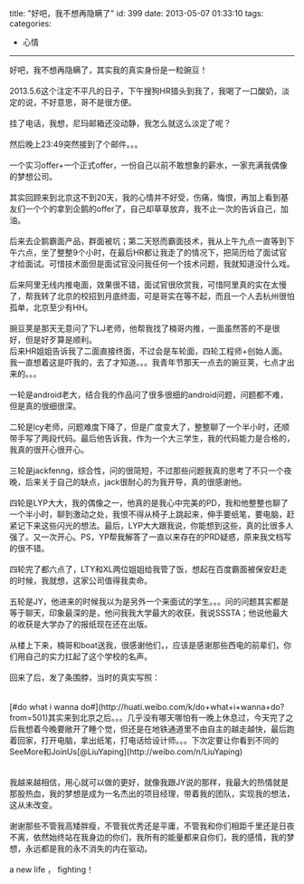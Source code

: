 title: "好吧，我不想再隐瞒了"
id: 399
date: 2013-05-07 01:33:10
tags: 
categories: 
- 心情
---

<div>好吧，我不想再隐瞒了，其实我的真实身份是一粒豌豆！
<div> </div>
<div>2013.5.6这个注定不平凡的日子，下午搜狗HR猎头到我了，我喝了一口酸奶，淡定的说，不好意思，哥不是很方便。</div>
<div> </div>
<div>挂了电话，我想，尼玛邮箱还没动静，我怎么就这么淡定了呢？</div>
<div> </div>
<div>然后晚上23:49突然接到了个邮件。。。</div>
<div> </div>
<div>一个实习offer+一个正式offer，一份自己以前不敢想象的薪水，一家充满我偶像的梦想公司。</div>
<!-- more -->
<div> </div>
<div>其实回顾来到北京这不到20天，我的心情并不好受，伤痛，悔恨，再加上看到基友们一个个的拿到企鹅的offer了，自己却草草放弃，我不止一次的告诉自己，加油。</div>
<div> </div>
<div>后来去企鹅霸面产品，群面被坑；第二天怒而霸面技术，我从上午九点一直等到下午六点，坐了整整9个小时，在最后HR都让我走了的情况下，把简历给了面试官才给面试。可惜技术面但是面试官没问我任何一个技术问题，我就知道没什么戏。</div>
<div> </div>
<div>后来阿里无线内推电面，效果很不错，面试官很欣赏我，可惜阿里真的实在太慢了，帮我转了北京的校招到月底终面，可是哥实在等不起，而且一个人去杭州很怕孤单，北京至少有HH。</div>
<div> </div>
<div>豌豆荚是那天无意问了下LJ老师，他帮我找了楠哥内推，一面虽然答的不是很好，但是好歹算是顺利。</div>
<div>后来HR姐姐告诉我了二面直接终面，不过会是车轮面，四轮工程师+创始人面。</div>
<div>我一直想着这是吓我的，去了才知道。。。我青年节那天一点去的豌豆荚，七点才出来的。。。</div>
<div> </div>
<div>一轮是android老大，结合我的作品问了很多很细的android问题，问题都不难，但是真的很细很深。</div>
<div> </div>
<div>二轮是lcy老师，问题难度下降了，但是广度变大了，整整聊了一个半小时，还顺带手写了两段代码。最后他告诉我，作为一个大三学生，我的代码能力是合格的，我真的很开心很开心。</div>
<div> </div>
<div>三轮是jackfenng，综合性，问的很简短，不过那些问题我真的思考了不只一个夜晚，后来关于自己的缺点，jack很耐心的为我开导，真的很感谢他。</div>
<div> </div>
<div>四轮是LYP大大，我的偶像之一，他真的是我心中完美的PD，我和他整整也聊了一个半小时，聊到激动之处，我恨不得从椅子上跳起来，伸手要纸笔，要电脑，赶紧记下来这些闪光的想法。最后，LYP大大跟我说，你能想到这些，真的比很多人强了。又一次开心。PS，YP帮我解答了一直以来存在的PRD疑惑，原来我文档写的很不错。</div>
<div> </div>
<div>四轮完了都六点了，LTY和XL两位姐姐给我管了饭，想起在百度霸面被保安赶走的时候，我就想，这家公司值得我卖命。</div>
<div> </div>
<div>五轮是JY，他进来的时候我以为是另外一个来面试的学生。。。问的问题其实都是等于聊天，印象最深的是，他问我我大学最大的收获，我说SSSTA；他说他最大的收获是大学办了的报纸现在还在出版。</div>
<div> </div>
<div>从楼上下来，楠哥和boat送我，很感谢他们，，应该是感谢那些西电的前辈们，你们用自己的实力扛起了这个学校的名声。</div>
<div> </div>
<div>回来了后，发了条围脖，当时的真实写照：</div>
<div> </div>
<div> </div>
<div>[#do what i wanna do#](http://huati.weibo.com/k/do+what+i+wanna+do?from=501)其实来到北京之后。。。几乎没有哪天哪怕有一晚上休息过，今天完了之后我想着今晚要敞开了睡个觉，但还是在地铁通道里不由自主的越走越快，最后跑着回家，打开电脑，拿出纸笔，打电话给设计师。。。下次定要让你看到不同的SeeMore和JoinUs[@LiuYaping](http://weibo.com/n/LiuYaping)</div>
<div> </div>
<div> </div>
<div>我越来越相信，用心就可以做的更好，就像我跟JY说的那样，我最大的热情就是那股热血，我的梦想是成为一名杰出的项目经理，带着我的团队，实现我的想法，这从未改变。</div>
<div> </div>
<div>谢谢那些不管我高矮胖瘦，不管我优秀还是平庸，不管我和你们相距千里还是日夜不离，依然始终站在我身边的你们，我所有的能量都来自你们，我的感情，我的梦想，永远都是我的永不消失的内在驱动。</div>
<div> </div>
<div>a new life ， fighting！</div>
<div> </div>
</div>